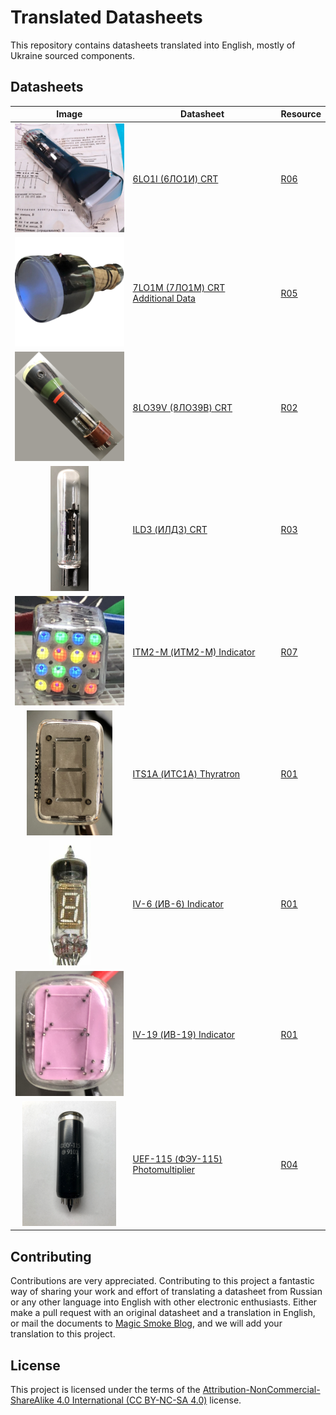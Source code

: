 # Translated Datasheets

This repository contains datasheets translated into English, mostly of Ukraine sourced components.

## Datasheets

|                                 Image                                 | Datasheet                                                                                                                                        | Resource                        |
|:---------------------------------------------------------------------:|--------------------------------------------------------------------------------------------------------------------------------------------------|---------------------------------|
|          ![6LO1I](datasheet/6LO1I-(6ЛО1И)-CRT/thumbnail.png)          | [6LO1I (6ЛO1И) CRT](./datasheet/6LO1I-(6ЛО1И)-CRT/6LO1I-(6ЛО1И)-CRT-Datasheet.md)                                                                | [R06](./resource/R06/README.md) |
|          ![7LO1M](datasheet/7LO1M-(7ЛО1М)-CRT/thumbnail.png)          | [7LO1M (7ЛО1М) CRT](./datasheet/7LO1M-(7ЛО1М)-CRT/7LO1M-(7ЛО1М)-Datasheet.md)<br/>[Additional Data](./datasheet/7LO1M-(7ЛО1М)-CRT/Additional.md) | [R05](#resource-r05)            |
|        ![8LO39V](datasheet/8LO39V-(8ЛО39В)-CRT/thumbnail.png)         | [8LO39V (8ЛО39В) CRT](./datasheet/8LO39V-(8ЛО39В)-CRT/8LO39V-(8ЛО39В)-Datasheet.md)                                                              | [R02](./resource/R02/README.md) |
|           ![ILD3](datasheet/ILD3-(ИЛД3)-CRT/thumbnail.png)            | [ILD3 (ИЛД3) CRT](./datasheet/ILD3-(ИЛД3)-CRT/ILD3-(илдз)-Datasheet.md)                                                                          | [R03](./resource/R03/README.md) |
|    ![ITM2-M](./datasheet/ITM2-M-(ИТМ2-М)-Indicator/thumbnail.png)     | [ITM2-M (ИТМ2-M) Indicator](./datasheet/ITM2-M-(ИТМ2-М)-Indicator/ITM2-M-(ИТМ2-М)-Datasheet.md)                                                  | [R07](./resource/R07/README.md) |
|       ![ITS1A](datasheet/ITS1A-(ИТС1А)-Thyratron/thumbnail.png)       | [ITS1A (ИТС1А) Thyratron](./datasheet/ITS1A-(ИТС1А)-Thyratron/ITS1A-(ИТС1А)-Datasheet.md)                                                        | [R01](./resource/R01/README.md) |
|        ![IV-6](datasheet/IV-6-(ИВ-6)-Indicator/thumbnail.png)         | [IV-6 (ИВ-6) Indicator](datasheet/IV-6-(ИВ-6)-Indicator/IV-6-(ИВ-6)-Datasheet.md)                                                                | [R01](./resource/R01/README.md) |
|       ![IV-19](datasheet/IV-19-(ИВ-19)-Indicator/thumbnail.png)       | [IV-19 (ИВ-19) Indicator](datasheet/IV-19-(ИВ-19)-Indicator/IV-19-(ИВ-19)-Datasheet.md)                                                          | [R01](./resource/R01/README.md) |
| ![FEU-115](datasheet/UEF-115-(ФЭУ-115)-Photomultiplier/thumbnail.png) | [UEF-115 (ФЭУ-115) Photomultiplier](datasheet/UEF-115-(ФЭУ-115)-Photomultiplier/UEF-115-(ФЭУ-115)-Datasheet.md)                                  | [R04](./resource/R04/README.md) |

## Contributing

Contributions are very appreciated. Contributing to this project a fantastic way of sharing your work and effort of
translating a datasheet from Russian or any other language into English with other electronic enthusiasts. Either make a
pull request with an original datasheet and a translation in English, or mail the documents
to [Magic Smoke Blog](mailto:magicsmokeblog@gmail.com), and we will add your translation to this project.

## License

This project is licensed under the terms of
the [Attribution-NonCommercial-ShareAlike 4.0 International (CC BY-NC-SA 4.0)](https://creativecommons.org/licenses/by-nc-sa/4.0/)
license.

